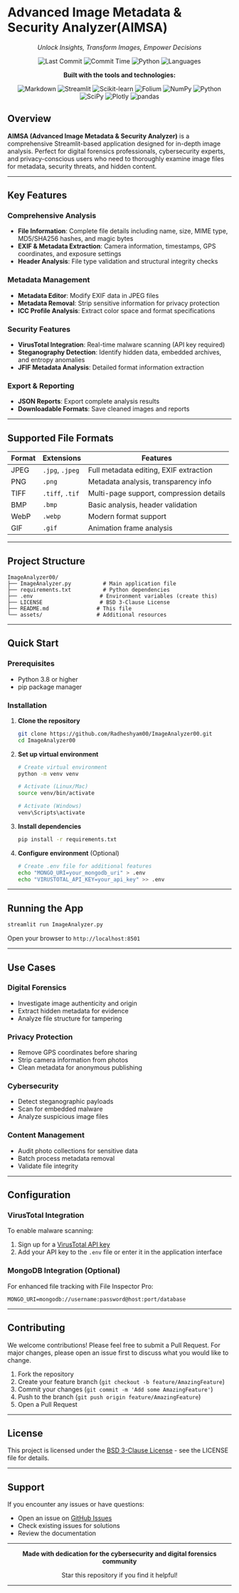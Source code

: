 # Advanced Image Metadata & Security Analyzer(AIMSA)
<div align="center">

_Unlock Insights, Transform Images, Empower Decisions_

![Last Commit](https://img.shields.io/github/last-commit/Radheshyam00/IMAGEANALYZER00?label=last%20commit)
![Commit Time](https://img.shields.io/badge/yesterday-blue)
![Python](https://img.shields.io/badge/python-100%25-blue)
![Languages](https://img.shields.io/badge/languages-1-lightgrey)


**Built with the tools and technologies:**

![Markdown](https://img.shields.io/badge/Markdown-000000?style=for-the-badge&logo=markdown&logoColor=white)
![Streamlit](https://img.shields.io/badge/Streamlit-FF4B4B?style=for-the-badge&logo=streamlit&logoColor=white)
![Scikit-learn](https://img.shields.io/badge/scikit--learn-F7931E?style=for-the-badge&logo=scikit-learn&logoColor=white)
![Folium](https://img.shields.io/badge/Folium-77B829?style=for-the-badge)
![NumPy](https://img.shields.io/badge/NumPy-013243?style=for-the-badge&logo=numpy&logoColor=white)
![Python](https://img.shields.io/badge/Python-3776AB?style=for-the-badge&logo=python&logoColor=white)
![SciPy](https://img.shields.io/badge/SciPy-8CAAE6?style=for-the-badge&logo=scipy&logoColor=white)
![Plotly](https://img.shields.io/badge/Plotly-3F4F75?style=for-the-badge&logo=plotly&logoColor=white)
![pandas](https://img.shields.io/badge/pandas-150458?style=for-the-badge&logo=pandas&logoColor=white)

</div>

## Overview

**AIMSA (Advanced Image Metadata & Security Analyzer)** is a comprehensive Streamlit-based application designed for in-depth image analysis. Perfect for digital forensics professionals, cybersecurity experts, and privacy-conscious users who need to thoroughly examine image files for metadata, security threats, and hidden content.

---

## Key Features

### **Comprehensive Analysis**
- **File Information**: Complete file details including name, size, MIME type, MD5/SHA256 hashes, and magic bytes
- **EXIF & Metadata Extraction**: Camera information, timestamps, GPS coordinates, and exposure settings
- **Header Analysis**: File type validation and structural integrity checks

### **Metadata Management**
- **Metadata Editor**: Modify EXIF data in JPEG files
- **Metadata Removal**: Strip sensitive information for privacy protection
- **ICC Profile Analysis**: Extract color space and format specifications

### **Security Features**
- **VirusTotal Integration**: Real-time malware scanning (API key required)
- **Steganography Detection**: Identify hidden data, embedded archives, and entropy anomalies
- **JFIF Metadata Analysis**: Detailed format information extraction

### **Export & Reporting**
- **JSON Reports**: Export complete analysis results
- **Downloadable Formats**: Save cleaned images and reports

---

## Supported File Formats

| Format | Extensions | Features |
|--------|------------|----------|
| JPEG   | `.jpg`, `.jpeg` | Full metadata editing, EXIF extraction |
| PNG    | `.png` | Metadata analysis, transparency info |
| TIFF   | `.tiff`, `.tif` | Multi-page support, compression details |
| BMP    | `.bmp` | Basic analysis, header validation |
| WebP   | `.webp` | Modern format support |
| GIF    | `.gif` | Animation frame analysis |

---

## Project Structure

```
ImageAnalyzer00/
├── ImageAnalyzer.py          # Main application file
├── requirements.txt          # Python dependencies
├── .env                     # Environment variables (create this)
├── LICENSE                  # BSD 3-Clause License
├── README.md               # This file
└── assets/                 # Additional resources
```

---

## Quick Start

### Prerequisites
- Python 3.8 or higher
- pip package manager

### Installation

1. **Clone the repository**
   ```bash
   git clone https://github.com/Radheshyam00/ImageAnalyzer00.git
   cd ImageAnalyzer00
   ```

2. **Set up virtual environment**
   ```bash
   # Create virtual environment
   python -m venv venv
   
   # Activate (Linux/Mac)
   source venv/bin/activate
   
   # Activate (Windows)
   venv\Scripts\activate
   ```

3. **Install dependencies**
   ```bash
   pip install -r requirements.txt
   ```

4. **Configure environment** (Optional)
   ```bash
   # Create .env file for additional features
   echo "MONGO_URI=your_mongodb_uri" > .env
   echo "VIRUSTOTAL_API_KEY=your_api_key" >> .env
   ```
---
## Running the App
```bash
streamlit run ImageAnalyzer.py
```

Open your browser to `http://localhost:8501`

---

## Use Cases

### **Digital Forensics**
- Investigate image authenticity and origin
- Extract hidden metadata for evidence
- Analyze file structure for tampering

### **Privacy Protection**
- Remove GPS coordinates before sharing
- Strip camera information from photos
- Clean metadata for anonymous publishing

### **Cybersecurity**
- Detect steganographic payloads
- Scan for embedded malware
- Analyze suspicious image files

### **Content Management**
- Audit photo collections for sensitive data
- Batch process metadata removal
- Validate file integrity

---


## Configuration

### VirusTotal Integration
To enable malware scanning:
1. Sign up for a [VirusTotal API key](https://www.virustotal.com/gui/join-us)
2. Add your API key to the `.env` file or enter it in the application interface

### MongoDB Integration (Optional)
For enhanced file tracking with File Inspector Pro:
```env
MONGO_URI=mongodb://username:password@host:port/database
```

---

## Contributing

We welcome contributions! Please feel free to submit a Pull Request. For major changes, please open an issue first to discuss what you would like to change.

1. Fork the repository
2. Create your feature branch (`git checkout -b feature/AmazingFeature`)
3. Commit your changes (`git commit -m 'Add some AmazingFeature'`)
4. Push to the branch (`git push origin feature/AmazingFeature`)
5. Open a Pull Request

---


## License

This project is licensed under the [BSD 3-Clause License](LICENSE) - see the LICENSE file for details.

---

## Support

If you encounter any issues or have questions:

- Open an issue on [GitHub Issues](https://github.com/Radheshyam00/ImageAnalyzer00/issues)
- Check existing issues for solutions
- Review the documentation

---

<div align="center">

**Made with dedication for the cybersecurity and digital forensics community**

Star this repository if you find it helpful!

</div>

---









